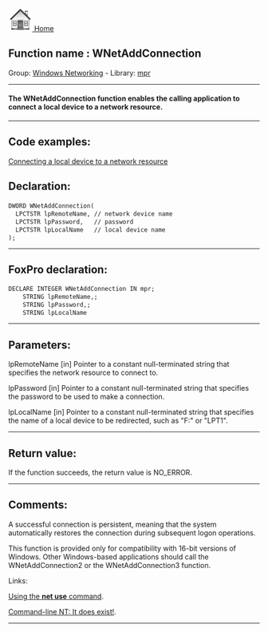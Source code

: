 [<img src="../../images/home.png"> Home ](https://github.com/VFPX/Win32API)  

## Function name : WNetAddConnection
Group: [Windows Networking](../../functions_group.md#Windows_Networking)  -  Library: [mpr](../../../libraries.md#mpr)  
***  


#### The WNetAddConnection function enables the calling application to connect a local device to a network resource. 
***  


## Code examples:
[Connecting a local device to a network resource](../../samples/sample_318.md)  

## Declaration:
```foxpro  
DWORD WNetAddConnection(
  LPCTSTR lpRemoteName, // network device name
  LPCTSTR lpPassword,   // password
  LPCTSTR lpLocalName   // local device name
);  
```  
***  


## FoxPro declaration:
```foxpro  
DECLARE INTEGER WNetAddConnection IN mpr;
	STRING lpRemoteName,;
	STRING lpPassword,;
	STRING lpLocalName  
```  
***  


## Parameters:
lpRemoteName 
[in] Pointer to a constant null-terminated string that specifies the network resource to connect to. 

lpPassword 
[in] Pointer to a constant null-terminated string that specifies the password to be used to make a connection. 

lpLocalName 
[in] Pointer to a constant null-terminated string that specifies the name of a local device to be redirected, such as "F:" or "LPT1".  
***  


## Return value:
If the function succeeds, the return value is NO_ERROR.  
***  


## Comments:
A successful connection is persistent, meaning that the system automatically restores the connection during subsequent logon operations.   
  
This function is provided only for compatibility with 16-bit versions of Windows. Other Windows-based applications should call the WNetAddConnection2 or the WNetAddConnection3 function.   
  
Links:  
  
<a href="http://www.cae.wisc.edu/fsg/winnt/netuse.html">Using the <Strong>net use</Strong> command</a>.  
  
<a href="http://www.linuxworld.com/linuxworld/lw-1999-04/lw-04-thereandback.html">Command-line NT: It does exist!</a>.  
  
***  

